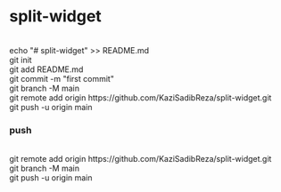 # split-widget
<br>
echo "# split-widget" >> README.md
<br>
git init
<br>
git add README.md
<br>
git commit -m "first commit"
<br>
git branch -M main
<br>
git remote add origin https://github.com/KaziSadibReza/split-widget.git
<br>
git push -u origin main
<br>

### push
<br>
git remote add origin https://github.com/KaziSadibReza/split-widget.git
<br>
git branch -M main
<br>
git push -u origin main
